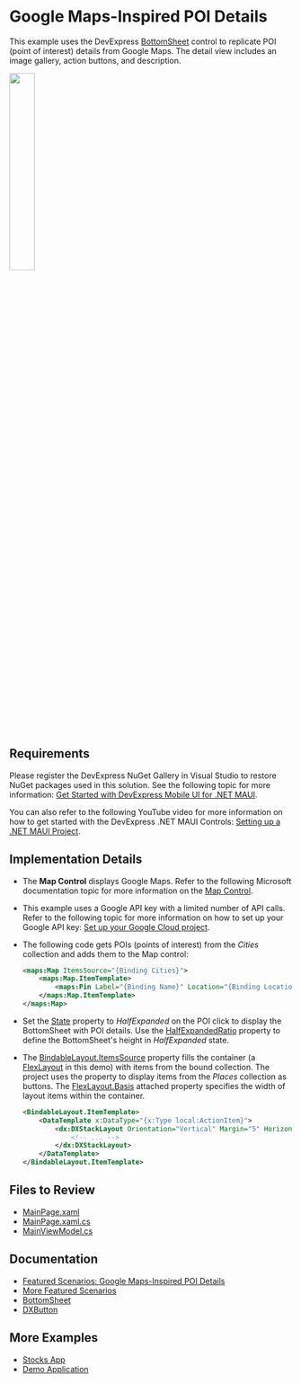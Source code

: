 # Google Maps-Inspired POI Details

This example uses the DevExpress [BottomSheet](https://docs.devexpress.com/MAUI/DevExpress.Maui.Controls.BottomSheet) control to replicate POI (point of interest) details from Google Maps. The detail view includes an image gallery, action buttons, and description.

<img src="https://github.com/DevExpress-Examples/maui-bottom-sheet/assets/12169834/20ae4825-4c89-4346-8730-f0481c233714" width="30%"/>


## Requirements

Please register the DevExpress NuGet Gallery in Visual Studio to restore NuGet packages used in this solution. See the following topic for more information: [Get Started with DevExpress Mobile UI for .NET MAUI](https://docs.devexpress.com/MAUI/403249/get-started).

You can also refer to the following YouTube video for more information on how to get started with the DevExpress .NET MAUI Controls: [Setting up a .NET MAUI Project](https://www.youtube.com/watch?v=juJvl5UicIQ).

## Implementation Details

* The **Map Control** displays Google Maps. Refer to the following Microsoft documentation topic for more information on the [Map Control](https://docs.microsoft.com/en-us/dotnet/maui/user-interface/controls/map). 
* This example uses a Google API key with a limited number of API calls. Refer to the following topic for more information on how to set up your Google API key: [Set up your Google Cloud project](https://developers.google.com/maps/documentation/android-sdk/cloud-setup).
* The following code gets POIs (points of interest) from the *Cities* collection and adds them to the Map control: 
    ```xml
    <maps:Map ItemsSource="{Binding Cities}">
        <maps:Map.ItemTemplate>
            <maps:Pin Label="{Binding Name}" Location="{Binding Location}" MarkerClicked="Pin_MarkerClicked" Type="Place"/>
        </maps:Map.ItemTemplate>
    </maps:Map>
    ``` 
* Set the [State](https://docs.devexpress.com/MAUI/DevExpress.Maui.Controls.BottomSheet.State) property to *HalfExpanded* on the POI click to display the BottomSheet with POI details. Use the [HalfExpandedRatio](https://docs.devexpress.com/MAUI/DevExpress.Maui.Controls.BottomSheet.HalfExpandedRatio) property to define the BottomSheet's height in *HalfExpanded* state.
* The [BindableLayout.ItemsSource](https://learn.microsoft.com/en-us/dotnet/maui/user-interface/layouts/bindablelayout) property fills the container (a [FlexLayout](https://learn.microsoft.com/en-us/dotnet/maui/user-interface/layouts/flexlayout) in this demo) with items from the bound collection. The project uses the property to display items from the *Places* collection as buttons. The [FlexLayout.Basis](https://learn.microsoft.com/en-us/dotnet/api/microsoft.maui.controls.flexlayout.basisproperty?view=net-maui-8.0) attached property specifies the width of layout items within the container.
  
    ```xml
    <BindableLayout.ItemTemplate>
        <DataTemplate x:DataType="{x:Type local:ActionItem}">
            <dx:DXStackLayout Orientation="Vertical" Margin="5" HorizontalOptions="Center" FlexLayout.Basis="25%">
                <!-- ... -->
            </dx:DXStackLayout>
        </DataTemplate>
    </BindableLayout.ItemTemplate>
    ```

## Files to Review

<!-- default file list -->
* [MainPage.xaml](MainPage.xaml)
* [MainPage.xaml.cs](MainPage.xaml.cs)
* [MainViewModel.cs](MainViewModel.cs)
<!-- default file list end -->

## Documentation

- [Featured Scenarios: Google Maps-Inspired POI Details](https://docs.devexpress.com/MAUI/404467/)
- [More Featured Scenarios](https://docs.devexpress.com/MAUI/404291/scenarios)
- [BottomSheet](https://docs.devexpress.com/MAUI/DevExpress.Maui.Controls.BottomSheet)
- [DXButton](https://docs.devexpress.com/MAUI/DevExpress.Maui.Core.DXButton)

## More Examples

* [Stocks App](https://github.com/DevExpress-Examples/maui-stocks-mini)
* [Demo Application](https://github.com/DevExpress-Examples/maui-demo-app)
